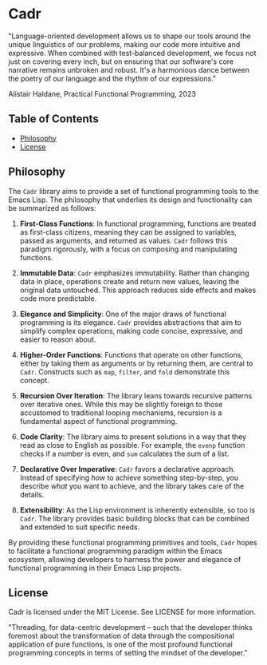 # Cadr

"Language-oriented development allows us to shape our tools around the unique linguistics of our problems, making our code more intuitive and expressive. When combined with test-balanced development, we focus not just on covering every inch, but on ensuring that our software's core narrative remains unbroken and robust. It's a harmonious dance between the poetry of our language and the rhythm of our expressions."

Alistair Haldane, Practical Functional Programming, 2023


## Table of Contents

- [Philosophy](#philosophy)
- [License](#license)


## Philosophy

The `Cadr` library aims to provide a set of functional programming tools to the Emacs Lisp. The philosophy that underlies its design and functionality can be summarized as follows:

1. **First-Class Functions**: In functional programming, functions are treated as first-class citizens, meaning they can be assigned to variables, passed as arguments, and returned as values. `Cadr` follows this paradigm rigorously, with a focus on composing and manipulating functions.

2. **Immutable Data**: `Cadr` emphasizes immutability. Rather than changing data in place, operations create and return new values, leaving the original data untouched. This approach reduces side effects and makes code more predictable.

3. **Elegance and Simplicity**: One of the major draws of functional programming is its elegance. `Cadr` provides abstractions that aim to simplify complex operations, making code concise, expressive, and easier to reason about.

4. **Higher-Order Functions**: Functions that operate on other functions, either by taking them as arguments or by returning them, are central to `Cadr`. Constructs such as `map`, `filter`, and `fold` demonstrate this concept.

5. **Recursion Over Iteration**: The library leans towards recursive patterns over iterative ones. While this may be slightly foreign to those accustomed to traditional looping mechanisms, recursion is a fundamental aspect of functional programming.

6. **Code Clarity**: The library aims to present solutions in a way that they read as close to English as possible. For example, the `evenp` function checks if a number is even, and `sum` calculates the sum of a list.

7. **Declarative Over Imperative**: `Cadr` favors a declarative approach. Instead of specifying _how_ to achieve something step-by-step, you describe _what_ you want to achieve, and the library takes care of the details.

8. **Extensibility**: As the Lisp environment is inherently extensible, so too is `Cadr`. The library provides basic building blocks that can be combined and extended to suit specific needs.

By providing these functional programming primitives and tools, `Cadr` hopes to facilitate a functional programming paradigm within the Emacs ecosystem, allowing developers to harness the power and elegance of functional programming in their Emacs Lisp projects.


## License
Cadr is licensed under the MIT License. See LICENSE for more information.


"Threading, for data-centric development – such that the developer thinks foremost about the transformation of data through the compositional application of pure functions, is one of the most profound functional programming concepts in terms of setting the mindset of the developer."
